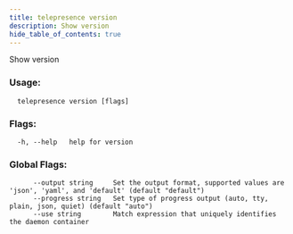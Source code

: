 ```yaml
---
title: telepresence version
description: Show version
hide_table_of_contents: true
---
```


Show version

### Usage:
```
  telepresence version [flags]
```

### Flags:
```
  -h, --help   help for version
```

### Global Flags:
```
      --output string     Set the output format, supported values are 'json', 'yaml', and 'default' (default "default")
      --progress string   Set type of progress output (auto, tty, plain, json, quiet) (default "auto")
      --use string        Match expression that uniquely identifies the daemon container
```
